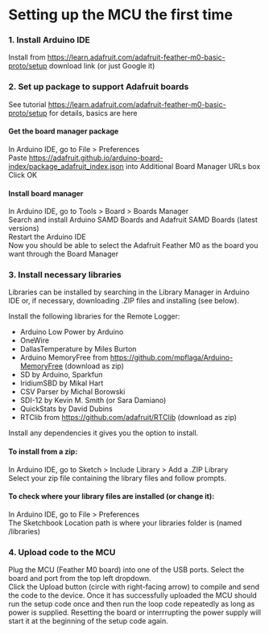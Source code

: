 # Setting up the MCU the first time

### 1. Install Arduino IDE
Install from https://learn.adafruit.com/adafruit-feather-m0-basic-proto/setup download link (or just Google it)

### 2. Set up package to support Adafruit boards 
See tutorial https://learn.adafruit.com/adafruit-feather-m0-basic-proto/setup for details, basics are here

#### Get the board manager package
In Arduino IDE, go to File > Preferences<br>
Paste https://adafruit.github.io/arduino-board-index/package_adafruit_index.json into Additional Board Manager URLs box<br>
Click OK

#### Install board manager
In Arduino IDE, go to Tools > Board > Boards Manager<br>
Search and install Arduino SAMD Boards and Adafruit SAMD Boards (latest versions)<br>
Restart the Arduino IDE<br>
Now you should be able to select the Adafruit Feather M0 as the board you want through the Board Manager


### 3. Install necessary libraries 
Libraries can be installed by searching in the Library Manager in Arduino IDE or, if necessary, downloading .ZIP files and installing (see below).<br>

Install the following libraries for the Remote Logger:
- Arduino Low Power by Arduino
- OneWire 
- DallasTemperature by Miles Burton
- Arduino MemoryFree from https://github.com/mpflaga/Arduino-MemoryFree (download as zip)
- SD by Arduino, Sparkfun
- IridiumSBD by Mikal Hart
- CSV Parser by Michal Borowski
- SDI-12 by Kevin M. Smith (or Sara Damiano)
- QuickStats by David Dubins
- RTClib from https://github.com/adafruit/RTClib (download as zip)

Install any dependencies it gives you the option to install.

#### To install from a zip: 
In Arduino IDE, go to Sketch > Include Library > Add a .ZIP Library<br>
Select your zip file containing the library files and follow prompts.

#### To check where your library files are installed (or change it):
In Arduino IDE, go to File > Preferences<br>
The Sketchbook Location path is where your libraries folder is (named /libraries)

### 4. Upload code to the MCU
Plug the MCU (Feather M0 board) into one of the USB ports. Select the board and port from the top left dropdown.<br>
Click the Upload button (circle with right-facing arrow) to compile and send the code to the device. Once it has successfully uploaded the MCU should run the setup code once and then run the loop code repeatedly as long as power is supplied. Resetting the board or interrrupting the power supply will start it at the beginning of the setup code again. 